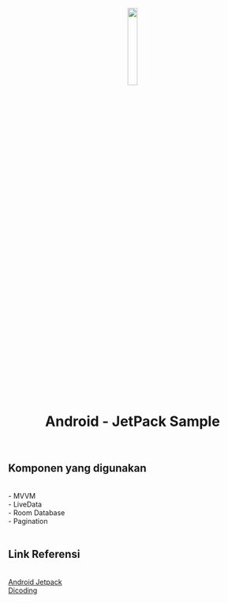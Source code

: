 <p align="center">
<img src="https://github.com/amary21/JetMovieTvCatalogue/blob/master/app/src/main/res/drawable/screenshot.gif" width="20%" height="20%" alt="" title="screenshot"/>
<br><h1 align="center">Android - JetPack Sample</h1></br>
</p>

<h2>Komponen yang digunakan</h2></br>
  - MVVM</br>
  - LiveData</br>
  - Room Database</br>
  - Pagination</br></br>
  
 <h2>Link Referensi</h2></br>
 <a href="https://developer.android.com/jetpack">Android Jetpack</a></br>
 <a href="https://www.dicoding.com/academies/129">Dicoding</a>
  
